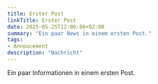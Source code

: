 ```yaml
---
title: Erster Post
linkTitle: Erster Post
date: 2025-05-25T12:00:00+02:00
summary: "Ein paar News in einem ersten Post."
tags:
- Annoucement
description: "Nachricht"
---
```


Ein paar Informationen in einem ersten Post.